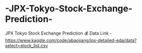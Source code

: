 # -JPX-Tokyo-Stock-Exchange-Prediction-
 JPX Tokyo Stock Exchange Prediction 💰
Data Link - https://www.kaggle.com/code/abaojiang/jpx-detailed-eda/data?select=stock_list.csv

